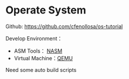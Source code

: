 # Operate System

Github: https://github.com/cfenollosa/os-tutorial

Develop Environment：

- ASM Tools： [NASM](https://www.nasm.us/)
- Virtual Machine：[QEMU](https://www.qemu.org/)

Need some auto build scripts

